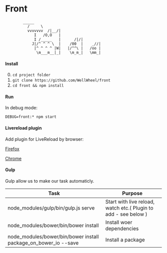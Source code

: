 # Front

>
	        _____
              /     \
              vvvvvvv  /|__/|
                 I   /O,O   |
                 I /_____   |      /|/|
                J|/^ ^ ^ \  |    /00  |    _//|
                 |^ ^ ^ ^ |W|   |/^^\ |   /oo |
                  \m___m__|_|    \m_m_|   \mm_|

#### Install

0. `cd project folder`
1. `git clone https://github.com/WellWheel/front`
2. `cd front && npm install`

#### Run

In debug mode: 

`DEBUG=front:* npm start`

#### Livereload plugin

Add plugin for LiveReload by browser: 

[Firefox](https://addons.mozilla.org/fr/firefox/addon/livereload/)

[Chrome](https://chrome.google.com/webstore/detail/livereload/jnihajbhpnppcggbcgedagnkighmdlei/related)

#### Gulp

Gulp allow us to make our task automaticly.

|Task                                 |Purpose					                                            |
|--                   				  |--  						                                            |   
|node_modules/gulp/bin/gulp.js serve  | Start with live reload, watch etc.( Plugin to add - see below )     |
|node_modules/bower/bin/bower install | Install woer dependencies                                           |
|node_modules/bower/bin/bower install  package_on_bower_io --save| Install a package                         | dependencies                                           |
